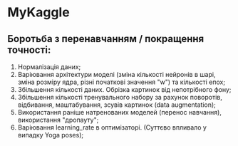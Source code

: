 # MyKaggle

## Боротьба з перенавчанням / покращення точності:
1) Нормалізація даних;
2) Варіювання архітектури моделі (зміна кількості нейронів в шарі, зміна розміру ядра, різні початкові значення "w") та кількості епох;
3) Збільшення кількості даних. Обрізка картинок від непотрібного фону;
4) Збільшення кількості тренувального набору за рахунок поворотів, відбивання, маштабування, зсувів картинок (data augmentation);
5) Використання раніше натренованих моделей (перенос навчання), використання "дропауту";
6) Варіювання learning_rate в оптимізаторі. (Суттєво впливало у випадку Yoga poses); 
